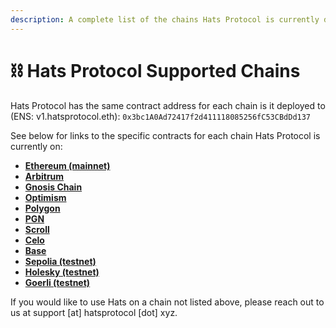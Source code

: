 ```yaml
---
description: A complete list of the chains Hats Protocol is currently deployed to
---
```


# ⛓ Hats Protocol Supported Chains

Hats Protocol has the same contract address for each chain is it deployed to (ENS: v1.hatsprotocol.eth): `0x3bc1A0Ad72417f2d411118085256fC53CBdDd137`

See below for links to the specific contracts for each chain Hats Protocol is currently on:

* [**Ethereum (mainnet)**](https://etherscan.io/address/0x3bc1A0Ad72417f2d411118085256fC53CBdDd137)
* [**Arbitrum**](https://arbiscan.io/address/0x3bc1A0Ad72417f2d411118085256fC53CBdDd137)
* [**Gnosis Chain**](https://gnosisscan.io/address/0x3bc1A0Ad72417f2d411118085256fC53CBdDd137)
* [**Optimism**](https://optimistic.etherscan.io/address/0x3bc1A0Ad72417f2d411118085256fC53CBdDd137)
* [**Polygon**](https://polygonscan.com/address/0x3bc1A0Ad72417f2d411118085256fC53CBdDd137)
* [**PGN**](https://explorer.publicgoods.network/address/0x3bc1A0Ad72417f2d411118085256fC53CBdDd137)
* [**Scroll**](https://scrollscan.com/address/0x3bc1a0ad72417f2d411118085256fc53cbddd137)
* [**Celo**](https://celoscan.io/address/0x3bc1A0Ad72417f2d411118085256fC53CBdDd137)
* [**Base**](https://basescan.org/address/0x3bc1A0Ad72417f2d411118085256fC53CBdDd137)
* [**Sepolia (testnet)**](https://sepolia.etherscan.io/address/0x3bc1A0Ad72417f2d411118085256fC53CBdDd137)
* [**Holesky (testnet)**](https://holesky.etherscan.io/address/0x3bc1A0Ad72417f2d411118085256fC53CBdDd137)
* [**Goerli (testnet)**](https://goerli.etherscan.io/address/0x3bc1A0Ad72417f2d411118085256fC53CBdDd137)

If you would like to use Hats on a chain not listed above, please reach out to us at support \[at] hatsprotocol \[dot] xyz.
